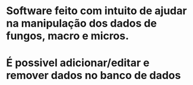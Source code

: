 # Software feito com intuito de ajudar na manipulação dos dados de fungos, macro e micros.
# É possivel adicionar/editar e remover dados no banco de dados

